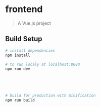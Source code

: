 # frontend

> A Vue.js project

## Build Setup

``` bash
# install dependencies
npm install

# to run localy at localhost:8080
npm run dev





# build for production with minification
npm run build
```

